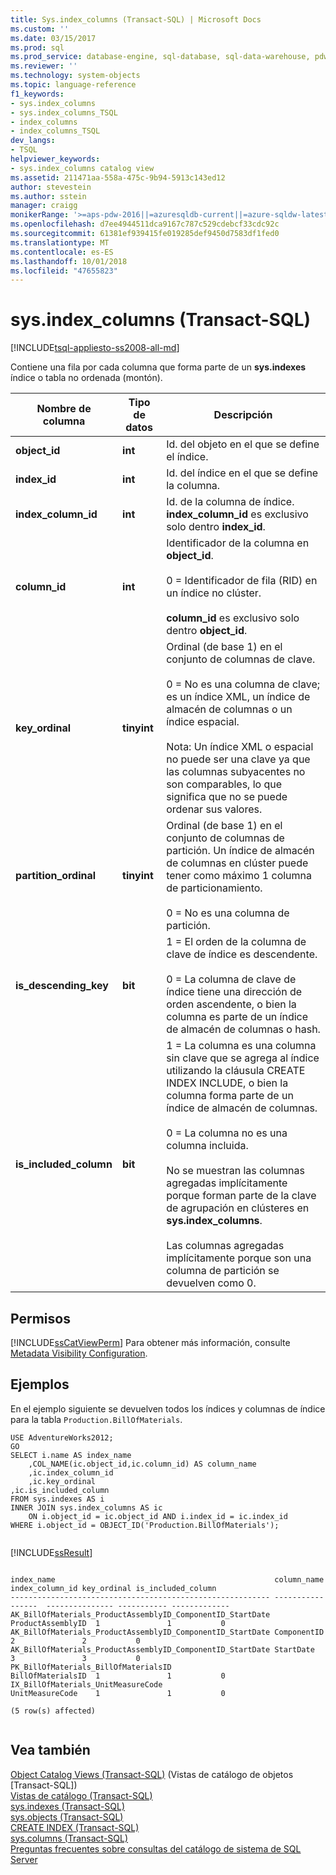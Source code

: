 ```yaml
---
title: Sys.index_columns (Transact-SQL) | Microsoft Docs
ms.custom: ''
ms.date: 03/15/2017
ms.prod: sql
ms.prod_service: database-engine, sql-database, sql-data-warehouse, pdw
ms.reviewer: ''
ms.technology: system-objects
ms.topic: language-reference
f1_keywords:
- sys.index_columns
- sys.index_columns_TSQL
- index_columns
- index_columns_TSQL
dev_langs:
- TSQL
helpviewer_keywords:
- sys.index_columns catalog view
ms.assetid: 211471aa-558a-475c-9b94-5913c143ed12
author: stevestein
ms.author: sstein
manager: craigg
monikerRange: '>=aps-pdw-2016||=azuresqldb-current||=azure-sqldw-latest||>=sql-server-2016||=sqlallproducts-allversions||>=sql-server-linux-2017||=azuresqldb-mi-current'
ms.openlocfilehash: d7ee4944511dca9167c787c529cdebcf33cdc92c
ms.sourcegitcommit: 61381ef939415fe019285def9450d7583df1fed0
ms.translationtype: MT
ms.contentlocale: es-ES
ms.lasthandoff: 10/01/2018
ms.locfileid: "47655823"
---
```

# <a name="sysindexcolumns-transact-sql"></a>sys.index_columns (Transact-SQL)
[!INCLUDE[tsql-appliesto-ss2008-all-md](../../includes/tsql-appliesto-ss2008-all-md.md)]

  Contiene una fila por cada columna que forma parte de un **sys.indexes** índice o tabla no ordenada (montón).  
  
|Nombre de columna|Tipo de datos|Descripción|  
|-----------------|---------------|-----------------|  
|**object_id**|**int**|Id. del objeto en el que se define el índice.|  
|**index_id**|**int**|Id. del índice en el que se define la columna.|  
|**index_column_id**|**int**|Id. de la columna de índice. **index_column_id** es exclusivo solo dentro **index_id**.|  
|**column_id**|**int**|Identificador de la columna en **object_id**.<br /><br /> 0 = Identificador de fila (RID) en un índice no clúster.<br /><br /> **column_id** es exclusivo solo dentro **object_id**.|  
|**key_ordinal**|**tinyint**|Ordinal (de base 1) en el conjunto de columnas de clave.<br /><br /> 0 = No es una columna de clave; es un índice XML, un índice de almacén de columnas o un índice espacial.<br /><br /> Nota: Un índice XML o espacial no puede ser una clave ya que las columnas subyacentes no son comparables, lo que significa que no se puede ordenar sus valores.|  
|**partition_ordinal**|**tinyint**|Ordinal (de base 1) en el conjunto de columnas de partición. Un índice de almacén de columnas en clúster puede tener como máximo 1 columna de particionamiento.<br /><br /> 0 = No es una columna de partición.|  
|**is_descending_key**|**bit**|1 = El orden de la columna de clave de índice es descendente.<br /><br /> 0 = La columna de clave de índice tiene una dirección de orden ascendente, o bien la columna es parte de un índice de almacén de columnas o hash.|  
|**is_included_column**|**bit**|1 = La columna es una columna sin clave que se agrega al índice utilizando la cláusula CREATE INDEX INCLUDE, o bien la columna forma parte de un índice de almacén de columnas.<br /><br /> 0 = La columna no es una columna incluida.<br /><br /> No se muestran las columnas agregadas implícitamente porque forman parte de la clave de agrupación en clústeres en **sys.index_columns**.<br /><br /> Las columnas agregadas implícitamente porque son una columna de partición se devuelven como 0.|  
  
## <a name="permissions"></a>Permisos  
 [!INCLUDE[ssCatViewPerm](../../includes/sscatviewperm-md.md)] Para obtener más información, consulte [Metadata Visibility Configuration](../../relational-databases/security/metadata-visibility-configuration.md).  
  
## <a name="examples"></a>Ejemplos  
 En el ejemplo siguiente se devuelven todos los índices y columnas de índice para la tabla `Production.BillOfMaterials`.  
  
```  
USE AdventureWorks2012;  
GO  
SELECT i.name AS index_name  
    ,COL_NAME(ic.object_id,ic.column_id) AS column_name  
    ,ic.index_column_id  
    ,ic.key_ordinal  
,ic.is_included_column  
FROM sys.indexes AS i  
INNER JOIN sys.index_columns AS ic   
    ON i.object_id = ic.object_id AND i.index_id = ic.index_id  
WHERE i.object_id = OBJECT_ID('Production.BillOfMaterials');  
  
```  
  
 [!INCLUDE[ssResult](../../includes/ssresult-md.md)]  
  
```  
  
index_name                                                 column_name        index_column_id key_ordinal is_included_column  
---------------------------------------------------------- -----------------  --------------- ----------- -------------  
AK_BillOfMaterials_ProductAssemblyID_ComponentID_StartDate ProductAssemblyID  1               1           0  
AK_BillOfMaterials_ProductAssemblyID_ComponentID_StartDate ComponentID        2               2           0  
AK_BillOfMaterials_ProductAssemblyID_ComponentID_StartDate StartDate          3               3           0  
PK_BillOfMaterials_BillOfMaterialsID                       BillOfMaterialsID  1               1           0  
IX_BillOfMaterials_UnitMeasureCode                         UnitMeasureCode    1               1           0  
  
(5 row(s) affected)  
  
```  
  
## <a name="see-also"></a>Vea también  
 [Object Catalog Views &#40;Transact-SQL&#41;](../../relational-databases/system-catalog-views/object-catalog-views-transact-sql.md)  (Vistas de catálogo de objetos [Transact-SQL])  
 [Vistas de catálogo &#40;Transact-SQL&#41;](../../relational-databases/system-catalog-views/catalog-views-transact-sql.md)   
 [sys.indexes &#40;Transact-SQL&#41;](../../relational-databases/system-catalog-views/sys-indexes-transact-sql.md)   
 [sys.objects &#40;Transact-SQL&#41;](../../relational-databases/system-catalog-views/sys-objects-transact-sql.md)   
 [CREATE INDEX &#40;Transact-SQL&#41;](../../t-sql/statements/create-index-transact-sql.md)   
 [sys.columns &#40;Transact-SQL&#41;](../../relational-databases/system-catalog-views/sys-columns-transact-sql.md)   
 [Preguntas frecuentes sobre consultas del catálogo de sistema de SQL Server](../../relational-databases/system-catalog-views/querying-the-sql-server-system-catalog-faq.md)  
  
  
